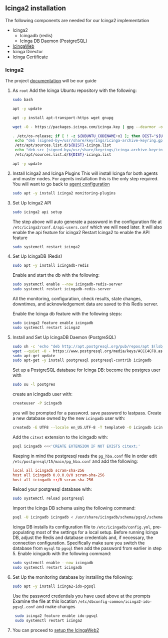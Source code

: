 ## Icinga2 installation

The following components are needed for our Icinga2 implementation

  * Icinga2
    * Icingadb (redis)
    * Icinga DB Daemon (PostgreSQL)
  * [IcingaWeb](icinga2_web.md)
  * Icinga Director
  * Icinga Certificate

### Icinga2

The project [documentation](https://icinga.com/docs/icinga-2/latest/doc/02-installation/02-Ubuntu/) will be our guide

 1. As `root` Add the Icinga Ubuntu repository with the following:
    ```bash
    sudo bash

    apt -y update

    apt -y install apt-transport-https wget gnupg

    wget -O - https://packages.icinga.com/icinga.key | gpg --dearmor -o /usr/share/keyrings/icinga-archive-keyring.gpg

    . /etc/os-release; if [ ! -z ${UBUNTU_CODENAME+x} ]; then DIST="${UBUNTU_CODENAME}"; else DIST="$(lsb_release -c| awk '{print $2}')"; fi; \
     echo "deb [signed-by=/usr/share/keyrings/icinga-archive-keyring.gpg] https://packages.icinga.com/ubuntu icinga-${DIST} main" > \
     /etc/apt/sources.list.d/${DIST}-icinga.list
     echo "deb-src [signed-by=/usr/share/keyrings/icinga-archive-keyring.gpg] https://packages.icinga.com/ubuntu icinga-${DIST} main" >> \
     /etc/apt/sources.list.d/${DIST}-icinga.list

    apt -y update
    ```
2. Install Icinga2 and Icinga Plugins
   This will install Icinga for both agents and master nodes. For agents installation this is the only step required. You will want to go back to [agent configuration](icinga2_agents.md)
   ```bash
   sudo apt -y install icinga2 monitoring-plugins
   ```
 3. Set Up Icinga2 API
    ```bash
    sudo icinga2 api setup
    ```
    The step above will auto generate a password in the configuration file at `/etc/icinga2/conf.d/api-users.conf` which we will need later. It will also enable the api feature for icinga2
    Restart Icinga2 to enable the API feature
    ```bash
    sudo systemctl restart icinga2
    ```
  4. Set Up IcingaDB (Redis)
     ```bash
     sudo apt -y install icingadb-redis
     ```
     Enable and start the db with the following:
     ```bash
     sudo systemctl enable --now icingadb-redis-server
     sudo systemctl restart icingadb-redis-server
     ```
     All the monitoring, configuration, check results, state changes, downtimes, and acknowledgement data are saved to this Redis server.

     Enable the Icinga db feature with the following steps:
     ```bash
     sudo icinga2 feature enable icingadb
     sudo systemctl restart icinga2
     ```

   5. Install and Set Up IcingaDB Daemon (PostgreSQL)
      ```bash
      sudo sh -c 'echo "deb http://apt.postgresql.org/pub/repos/apt $(lsb_release -cs)-pgdg main" > /etc/apt/sources.list.d/pgdg.list'  
      wget --quiet -O - https://www.postgresql.org/media/keys/ACCC4CF8.asc |    sudo apt-key add -  
      sudo apt-get update  
      sudo apt-get -y install postgresql postgresql-contrib icingadb
      ```
      Set up a PostgreSQL database for Icinga DB:
      become the postgres user with
      ```bash
      sudo su -l postgres
      ```
      create an icingadb user with:
      ```bash
      createuser -P icingadb
      ```
      you will be prompted for a password. save password to lastpass. Create a new database owned by the new `icingadb` user with:
      ```bash
      createdb -E UTF8 --locale en_US.UTF-8 -T template0 -O icingadb icingadb
      ```
      Add the `citext` extension to the icingadb with:

      ```bash
      psql icingadb <<<'CREATE EXTENSION IF NOT EXISTS citext;'
      ```
      Keeping in mind the postgresql reads the `pg_hba.conf` file in order edit `/etc/postgresql/15/main/pg_hba.conf` and add the following:

      ```conf
      local all icingadb scram-sha-256 
      host all icingadb 0.0.0.0/0 scram-sha-256 
      host all icingadb ::/0 scram-sha-256
      ```
      Reload your postgresql database with:

      ```bash
      sudo systemctl reload postgresql
      ```
      Import the Icinga DB schema using the following command:

      ```bash
      psql -U icingadb icingadb < /usr/share/icingadb/schema/pgsql/schema.sql
      ```

      Icinga DB installs its configuration file to `/etc/icingadb/config.yml`, pre-populating most of the settings for a local setup. Before running Icinga DB, adjust the Redis and database credentials and, if necessary, the connection configuration. Specifically make sure you switch the database from `mysql` to `pgsql` then add the password from earlier in step 5. 
      Enable icingadb with the following command:
      ```bash
      sudo systemctl enable --now icingadb
      sudo systemctl restart icingadb
      ````

   6. Set Up the monitoring database by installing the following:
      ```bash
      sudo apt -y install icinga2-ido-pgsql
      ```
      Use the password credentials you have used above at the prompts
      Examine the file at this location `/etc/dbconfig-common/icinga2-ido-pgsql.conf` and make changes
      ```bash
       sudo icinga2 feature enable ido-pgsql
       sudo systemctl restart icinga2
       ```

   7. You can proceed to [setup the IcingaWeb2](icinga2_web.md)
